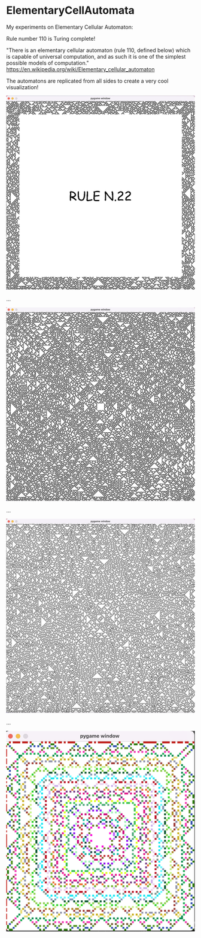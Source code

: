 # ElementaryCellAutomata

My experiments on Elementary Cellular Automaton:

Rule number 110 is Turing complete!

"There is an elementary cellular automaton (rule 110, defined below) which is capable of universal computation, and as such it is one of the simplest possible models of computation."\
https://en.wikipedia.org/wiki/Elementary_cellular_automaton


The automatons are replicated from all sides to create a very cool visualization!



![Rule22](/Rule22.png)

...

![Rule22!](Rule22!.png)

...

![Rule18](Rule18.png)

...

![Rule18!](Rule18!.png)











